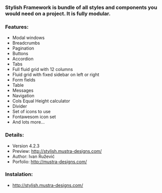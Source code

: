 ### Stylish Framework is bundle of all styles and components you would need on a project. It is fully modular. ###



### Features: ###

* Modal windows
* Breadcrumbs
* Pagination
* Buttons
* Accordion
* Tabs
* Full fluid grid with 12 columns
* Fluid grid with fixed sidebar on left or right
* Form fields
* Table
* Messages
* Navigation
* Cols Equal Height calculator
* Divider
* Set of icons to use
* Fontawesom icon set
* And lots more...


### Details: ###

* Version 4.2.3
* Preview: http://stylish.mustra-designs.com/
* Author: Ivan Ružević
* Porfolio: http://mustra-designs.com/



### Instalation: ###

* http://stylish.mustra-designs.com/
